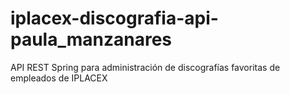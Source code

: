 # iplacex-discografia-api-paula_manzanares
 API REST Spring para administración de discografías favoritas de empleados de IPLACEX
